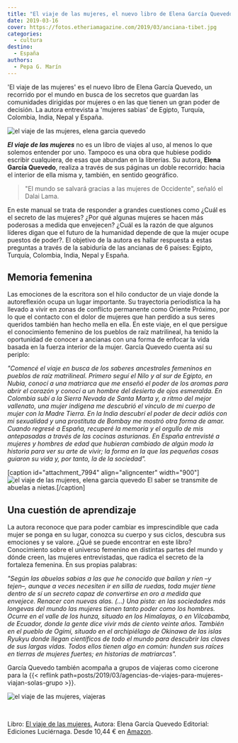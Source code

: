 ```yaml
---
title: "El viaje de las mujeres, el nuevo libro de Elena García Quevedo"
date: 2019-03-16
cover: https://fotos.etheriamagazine.com/2019/03/anciana-tibet.jpg
categories: 
  - cultura
destino: 
  - España
authors: 
  - Pepa G. Marín
---
```


'El viaje de las mujeres' es el nuevo libro de Elena García Quevedo, un recorrido por el 
mundo en busca de los secretos que guardan las comunidades dirigidas por mujeres o en 
las que tienen un gran poder de decisión. La autora entrevista a 'mujeres sabias' de 
Egipto, Turquía, Colombia, India, Nepal y España. 

![el viaje de las mujeres, elena garcia quevedo](https://fotos.etheriamagazine.com/2019/03/anciana-tibet.jpg)

**_El viaje de las mujeres_** no es un libro de viajes al uso, al menos lo que solemos entender por uno. Tampoco es una obra que hubiese podido escribir cualquiera, de esas que abundan en la librerías. Su autora, **Elena García Quevedo**, realiza a través de sus páginas un doble recorrido: hacia el interior de ella misma y, también, en sentido geográfico.

> "El mundo se salvará gracias a las mujeres de Occidente", señaló el Dalai Lama. 

En este manual se trata de responder a grandes cuestiones como ¿Cuál es el secreto de las mujeres? ¿Por qué algunas mujeres se hacen más poderosas a medida que envejecen? ¿Cuál es la razón de que algunos líderes digan que el futuro de la humanidad depende de que la mujer ocupe puestos de poder?. El objetivo de la autora es hallar respuesta a estas preguntas a través de la sabiduría de las ancianas de 6 países: Egipto, Turquía, Colombia, India, Nepal y España.

## Memoria femenina

Las emociones de la escritora son el hilo conductor de un viaje donde la autoreflexión ocupa un lugar importante. Su trayectoria periodística la ha llevado a vivir en zonas de conflicto permanente como Oriente Próximo, por lo que el contacto con el dolor de mujeres que han perdido a sus seres queridos también han hecho mella en ella. En este viaje, en el que persigue el conocimiento femenino de los pueblos de raíz matrilineal, ha tenido la oportunidad de conocer a ancianas con una forma de enfocar la vida basada en la fuerza interior de la mujer. García Quevedo cuenta así su periplo:

_"Comencé el viaje en busca de los saberes ancestrales femeninos en pueblos de raíz matrilineal. Primero seguí el Nilo y al sur de Egipto, en Nubia, conocí a una matriarca que me enseñó el poder de los aromas para abrir el corazón y conocí a un hombre del desierto de ojos esmeralda. En Colombia subí a la Sierra Nevada de Santa Marta y, a ritmo del mejor vallenato, una mujer indígena me descubrió el vínculo de mi cuerpo de mujer con la Madre Tierra. En la India descubrí el poder de decir adiós con mi sexualidad y una prostituta de Bombay me mostró otra forma de amar. Cuando regresé a España, recuperé la memoria y el orgullo de mis antepasadas a través de las cocinas asturianas. En España entrevisté a mujeres y hombres de edad que hubieran cambiado de algún modo la historia para ver su arte de vivir; la forma en la que las pequeñas cosas guiaron su vida y, por tanto, la de la sociedad"._

\[caption id="attachment\_7994" align="aligncenter" width="900"\]![el viaje de las mujeres, elena garcia quevedo](https://fotos.etheriamagazine.com/2019/03/abuela-viajes-india.jpg) El saber se transmite de abuelas a nietas.\[/caption\]

## Una cuestión de aprendizaje

La autora reconoce que para poder cambiar es imprescindible que cada mujer se ponga en su lugar, conozca su cuerpo y sus ciclos, descubra sus emociones y se valore. ¿Qué se puede encontrar en este libro? Conocimiento sobre el universo femenino en distintas partes del mundo y dónde creen, las mujeres entrevistadas, que radica el secreto de la fortaleza femenina. En sus propias palabras:

_"Según las abuelas sabias a las que he conocido que bailan y ríen –y tejen–, aunque a veces necesiten ir en silla de ruedas, toda mujer tiene dentro de sí un secreto capaz de convertirse en oro a medida que envejece. Renacer con nuevas alas._ _(...)_ _Una pista: en las sociedades más longevas del mundo las mujeres tienen tanto poder como los hombres. Ocurre en el valle de los hunza, situado en los Himalayas, o en Vilcabamba, de Ecuador, donde la gente dice vivir más de ciento veinte años. También en el pueblo de Ogimi, situado en el archipiélago de Okinawa de las islas Ryukyu donde llegan científicos de todo el mundo para descubrir las claves de sus largas vidas. Todos ellos tienen algo en común: hunden sus raíces en tierras de mujeres fuertes; en historias de matriarcas"._

García Quevedo también acompaña a grupos de viajeras como cicerone para la {{< reflink path=posts/2019/03/agencias-de-viajes-para-mujeres-viajan-solas-grupo >}}.

![el viaje de las mujeres, viajeras](https://fotos.etheriamagazine.com/2019/03/el-viaje-de-las-mujeres.jpg)

 

Libro: [El viaje de las mujeres.](https://www.planetadelibros.com/libro-el-viaje-de-las-mujeres/287971) Autora: Elena García Quevedo Editorial: Ediciones Luciérnaga. Desde 10,44 € en [Amazon](https://www.amazon.es/gp/product/8417371591/ref=as_li_tl?ie=UTF8&camp=3638&creative=24630&creativeASIN=8417371591&linkCode=as2&tag=etheriamagazi-21&linkId=884b4102cac4ee8c4236d26a7818eff6).
